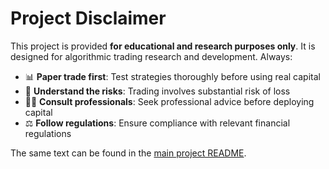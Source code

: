 # Project Disclaimer

This project is provided **for educational and research purposes only**.
It is designed for algorithmic trading research and development. Always:

- 📊 **Paper trade first**: Test strategies thoroughly before using real capital
- 🧠 **Understand the risks**: Trading involves substantial risk of loss
- 👨‍💼 **Consult professionals**: Seek professional advice before deploying capital
- ⚖️ **Follow regulations**: Ensure compliance with relevant financial regulations

The same text can be found in the [main project README](../README.md#disclaimer).
